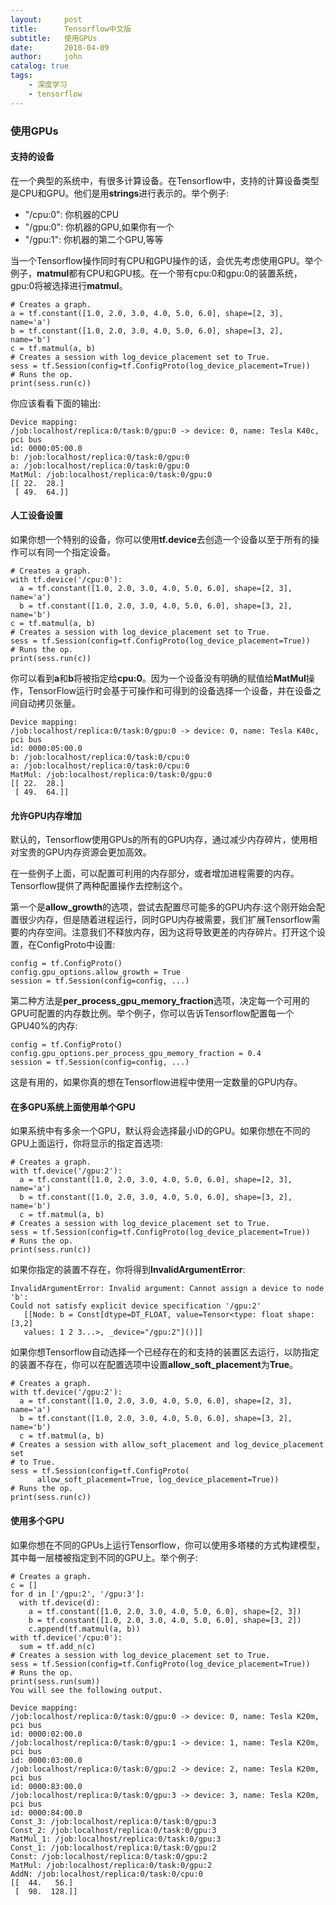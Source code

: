 ```yaml
---
layout:     post
title:      Tensorflow中文版
subtitle:   使用GPUs
date:       2018-04-09
author:     john
catalog: true
tags:
    - 深度学习
    - tensorflow
---
```

### 使用GPUs

#### 支持的设备
在一个典型的系统中，有很多计算设备。在Tensorflow中，支持的计算设备类型是CPU和GPU。他们是用**strings**进行表示的。举个例子:
- "/cpu:0": 你机器的CPU
- "/gpu:0": 你机器的GPU,如果你有一个
- "/gpu:1": 你机器的第二个GPU,等等

当一个Tensorflow操作同时有CPU和GPU操作的话，会优先考虑使用GPU。举个例子，**matmul**都有CPU和GPU核。在一个带有cpu:0和gpu:0的装置系统，gpu:0将被选择进行**matmul**。
```
# Creates a graph.
a = tf.constant([1.0, 2.0, 3.0, 4.0, 5.0, 6.0], shape=[2, 3], name='a')
b = tf.constant([1.0, 2.0, 3.0, 4.0, 5.0, 6.0], shape=[3, 2], name='b')
c = tf.matmul(a, b)
# Creates a session with log_device_placement set to True.
sess = tf.Session(config=tf.ConfigProto(log_device_placement=True))
# Runs the op.
print(sess.run(c))
```
你应该看看下面的输出:
```
Device mapping:
/job:localhost/replica:0/task:0/gpu:0 -> device: 0, name: Tesla K40c, pci bus
id: 0000:05:00.0
b: /job:localhost/replica:0/task:0/gpu:0
a: /job:localhost/replica:0/task:0/gpu:0
MatMul: /job:localhost/replica:0/task:0/gpu:0
[[ 22.  28.]
 [ 49.  64.]]
```
#### 人工设备设置
如果你想一个特别的设备，你可以使用**tf.device**去创造一个设备以至于所有的操作可以有同一个指定设备。
```
# Creates a graph.
with tf.device('/cpu:0'):
  a = tf.constant([1.0, 2.0, 3.0, 4.0, 5.0, 6.0], shape=[2, 3], name='a')
  b = tf.constant([1.0, 2.0, 3.0, 4.0, 5.0, 6.0], shape=[3, 2], name='b')
c = tf.matmul(a, b)
# Creates a session with log_device_placement set to True.
sess = tf.Session(config=tf.ConfigProto(log_device_placement=True))
# Runs the op.
print(sess.run(c))
```
你可以看到**a**和**b**将被指定给**cpu:0**。因为一个设备没有明确的赋值给**MatMul**操作，TensorFlow运行时会基于可操作和可得到的设备选择一个设备，并在设备之间自动拷贝张量。
```
Device mapping:
/job:localhost/replica:0/task:0/gpu:0 -> device: 0, name: Tesla K40c, pci bus
id: 0000:05:00.0
b: /job:localhost/replica:0/task:0/cpu:0
a: /job:localhost/replica:0/task:0/cpu:0
MatMul: /job:localhost/replica:0/task:0/gpu:0
[[ 22.  28.]
 [ 49.  64.]]
```
#### 允许GPU内存增加
默认的，Tensorflow使用GPUs的所有的GPU内存，通过减少内存碎片，使用相对宝贵的GPU内存资源会更加高效。

在一些例子上面，可以配置可利用的内存部分，或者增加进程需要的内存。Tensorflow提供了两种配置操作去控制这个。

第一个是**allow_growth**的选项，尝试去配置尽可能多的GPU内存:这个刚开始会配置很少内存，但是随着进程运行，同时GPU内存被需要，我们扩展Tensorflow需要的内存空间。注意我们不释放内存，因为这将导致更差的内存碎片。打开这个设置，在ConfigProto中设置:
```
config = tf.ConfigProto()
config.gpu_options.allow_growth = True
session = tf.Session(config=config, ...)
```
第二种方法是**per_process_gpu_memory_fraction**选项，决定每一个可用的GPU可配置的内存数比例。举个例子，你可以告诉Tensorflow配置每一个GPU40%的内存:
```
config = tf.ConfigProto()
config.gpu_options.per_process_gpu_memory_fraction = 0.4
session = tf.Session(config=config, ...)
```
这是有用的，如果你真的想在Tensorflow进程中使用一定数量的GPU内存。

#### 在多GPU系统上面使用单个GPU
如果系统中有多余一个GPU，默认将会选择最小ID的GPU。如果你想在不同的GPU上面运行，你将显示的指定首选项:
```
# Creates a graph.
with tf.device('/gpu:2'):
  a = tf.constant([1.0, 2.0, 3.0, 4.0, 5.0, 6.0], shape=[2, 3], name='a')
  b = tf.constant([1.0, 2.0, 3.0, 4.0, 5.0, 6.0], shape=[3, 2], name='b')
  c = tf.matmul(a, b)
# Creates a session with log_device_placement set to True.
sess = tf.Session(config=tf.ConfigProto(log_device_placement=True))
# Runs the op.
print(sess.run(c))
```
如果你指定的装置不存在，你将得到**InvalidArgumentError**:
```
InvalidArgumentError: Invalid argument: Cannot assign a device to node 'b':
Could not satisfy explicit device specification '/gpu:2'
   [[Node: b = Const[dtype=DT_FLOAT, value=Tensor<type: float shape: [3,2]
   values: 1 2 3...>, _device="/gpu:2"]()]]
```
如果你想Tensorflow自动选择一个已经存在的和支持的装置区去运行，以防指定的装置不存在，你可以在配置选项中设置**allow_soft_placement**为**True**。
```
# Creates a graph.
with tf.device('/gpu:2'):
  a = tf.constant([1.0, 2.0, 3.0, 4.0, 5.0, 6.0], shape=[2, 3], name='a')
  b = tf.constant([1.0, 2.0, 3.0, 4.0, 5.0, 6.0], shape=[3, 2], name='b')
  c = tf.matmul(a, b)
# Creates a session with allow_soft_placement and log_device_placement set
# to True.
sess = tf.Session(config=tf.ConfigProto(
      allow_soft_placement=True, log_device_placement=True))
# Runs the op.
print(sess.run(c))
```
#### 使用多个GPU
如果你想在不同的GPUs上运行Tensorflow，你可以使用多塔楼的方式构建模型，其中每一层楼被指定到不同的GPU上。举个例子:
```
# Creates a graph.
c = []
for d in ['/gpu:2', '/gpu:3']:
  with tf.device(d):
    a = tf.constant([1.0, 2.0, 3.0, 4.0, 5.0, 6.0], shape=[2, 3])
    b = tf.constant([1.0, 2.0, 3.0, 4.0, 5.0, 6.0], shape=[3, 2])
    c.append(tf.matmul(a, b))
with tf.device('/cpu:0'):
  sum = tf.add_n(c)
# Creates a session with log_device_placement set to True.
sess = tf.Session(config=tf.ConfigProto(log_device_placement=True))
# Runs the op.
print(sess.run(sum))
You will see the following output.

Device mapping:
/job:localhost/replica:0/task:0/gpu:0 -> device: 0, name: Tesla K20m, pci bus
id: 0000:02:00.0
/job:localhost/replica:0/task:0/gpu:1 -> device: 1, name: Tesla K20m, pci bus
id: 0000:03:00.0
/job:localhost/replica:0/task:0/gpu:2 -> device: 2, name: Tesla K20m, pci bus
id: 0000:83:00.0
/job:localhost/replica:0/task:0/gpu:3 -> device: 3, name: Tesla K20m, pci bus
id: 0000:84:00.0
Const_3: /job:localhost/replica:0/task:0/gpu:3
Const_2: /job:localhost/replica:0/task:0/gpu:3
MatMul_1: /job:localhost/replica:0/task:0/gpu:3
Const_1: /job:localhost/replica:0/task:0/gpu:2
Const: /job:localhost/replica:0/task:0/gpu:2
MatMul: /job:localhost/replica:0/task:0/gpu:2
AddN: /job:localhost/replica:0/task:0/cpu:0
[[  44.   56.]
 [  98.  128.]]
```
